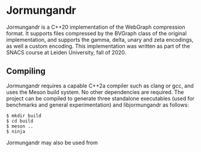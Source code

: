 # Jormungandr

Jormungandr is a C++20 implementation of the WebGraph compression format. It supports files compressed by the BVGraph class of the original implementation, and supports the gamma, delta, unary and zeta encodings, as well a custom encoding. This implementation was written as part of the SNACS course at Leiden University, fall of 2020.

## Compiling

Jormungandr requires a capable C++2a compiler such as clang or gcc, and uses the Meson build system. No other dependencies are required. The project can be compiled to generate three standalone executables (used for benchmarks and general experimentation) and libjormungandr as follows:

```
$ mkdir build
$ cd build
$ meson ..
$ ninja
```

Jormungandr may also be used from